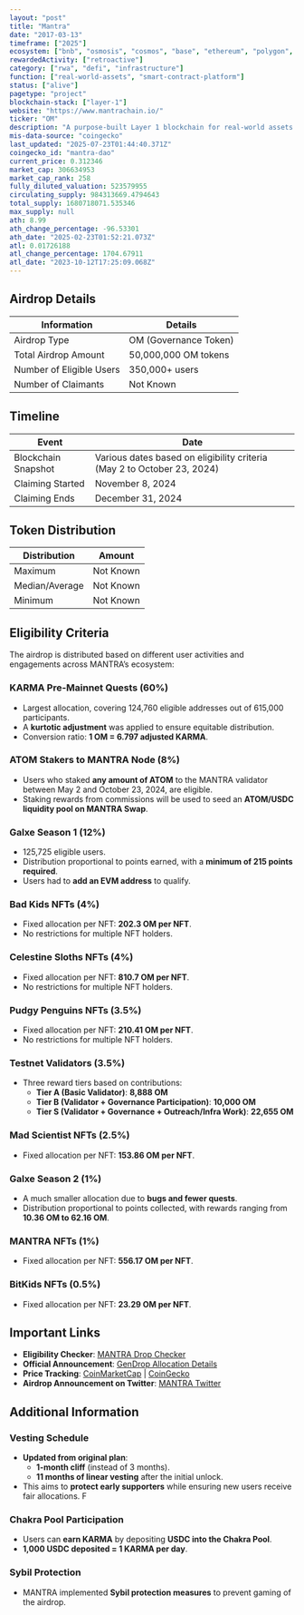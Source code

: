 ```yaml
---
layout: "post"
title: "Mantra"
date: "2017-03-13"
timeframe: ["2025"]
ecosystem: ["bnb", "osmosis", "cosmos", "base", "ethereum", "polygon", "mantra"]
rewardedActivity: ["retroactive"]
category: ["rwa", "defi", "infrastructure"]
function: ["real-world-assets", "smart-contract-platform"]
status: ["alive"]
pagetype: "project"
blockchain-stack: ["layer-1"]
website: "https://www.mantrachain.io/"
ticker: "OM"
description: "A purpose-built Layer 1 blockchain for real-world assets (RWA), enabling compliance, tokenization, and DeFi services."
mis-data-source: "coingecko"
last_updated: "2025-07-23T01:44:40.371Z"
coingecko_id: "mantra-dao"
current_price: 0.312346
market_cap: 306634953
market_cap_rank: 258
fully_diluted_valuation: 523579955
circulating_supply: 984313669.4794643
total_supply: 1680718071.535346
max_supply: null
ath: 8.99
ath_change_percentage: -96.53301
ath_date: "2025-02-23T01:52:21.073Z"
atl: 0.01726188
atl_change_percentage: 1704.67911
atl_date: "2023-10-12T17:25:09.068Z"
---
```


## Airdrop Details

| Information              | Details               |
| ------------------------ | --------------------- |
| Airdrop Type             | OM (Governance Token) |
| Total Airdrop Amount     | 50,000,000 OM tokens  |
| Number of Eligible Users | 350,000+ users        |
| Number of Claimants      | Not Known             |

## Timeline

| Event               | Date                                                                    |
| ------------------- | ----------------------------------------------------------------------- |
| Blockchain Snapshot | Various dates based on eligibility criteria (May 2 to October 23, 2024) |
| Claiming Started    | November 8, 2024                                                        |
| Claiming Ends       | December 31, 2024                                                       |

## Token Distribution

| Distribution   | Amount    |
| -------------- | --------- |
| Maximum        | Not Known |
| Median/Average | Not Known |
| Minimum        | Not Known |

## Eligibility Criteria

The airdrop is distributed based on different user activities and engagements across MANTRA’s ecosystem:

### **KARMA Pre-Mainnet Quests (60%)**

- Largest allocation, covering 124,760 eligible addresses out of 615,000 participants.
- A **kurtotic adjustment** was applied to ensure equitable distribution.
- Conversion ratio: **1 OM = 6.797 adjusted KARMA**.

### **ATOM Stakers to MANTRA Node (8%)**

- Users who staked **any amount of ATOM** to the MANTRA validator between May 2 and October 23, 2024, are eligible.
- Staking rewards from commissions will be used to seed an **ATOM/USDC liquidity pool on MANTRA Swap**.

### **Galxe Season 1 (12%)**

- 125,725 eligible users.
- Distribution proportional to points earned, with a **minimum of 215 points required**.
- Users had to **add an EVM address** to qualify.

### **Bad Kids NFTs (4%)**

- Fixed allocation per NFT: **202.3 OM per NFT**.
- No restrictions for multiple NFT holders.

### **Celestine Sloths NFTs (4%)**

- Fixed allocation per NFT: **810.7 OM per NFT**.
- No restrictions for multiple NFT holders.

### **Pudgy Penguins NFTs (3.5%)**

- Fixed allocation per NFT: **210.41 OM per NFT**.
- No restrictions for multiple NFT holders.

### **Testnet Validators (3.5%)**

- Three reward tiers based on contributions:
  - **Tier A (Basic Validator)**: **8,888 OM**
  - **Tier B (Validator + Governance Participation)**: **10,000 OM**
  - **Tier S (Validator + Governance + Outreach/Infra Work)**: **22,655 OM**

### **Mad Scientist NFTs (2.5%)**

- Fixed allocation per NFT: **153.86 OM per NFT**.

### **Galxe Season 2 (1%)**

- A much smaller allocation due to **bugs and fewer quests**.
- Distribution proportional to points collected, with rewards ranging from **10.36 OM to 62.16 OM**.

### **MANTRA NFTs (1%)**

- Fixed allocation per NFT: **556.17 OM per NFT**.

### **BitKids NFTs (0.5%)**

- Fixed allocation per NFT: **23.29 OM per NFT**.

## Important Links

- **Eligibility Checker**: [MANTRA Drop Checker](https://checker.mantra.zone/)
- **Official Announcement**: [GenDrop Allocation Details](https://www.mantrachain.io/resources/announcements/mainnet-gendrop-allocation-revealed)
- **Price Tracking**: [CoinMarketCap](https://coinmarketcap.com/currencies/mantra) | [CoinGecko](https://www.coingecko.com/en/coins/mantra)
- **Airdrop Announcement on Twitter**: [MANTRA Twitter](https://x.com/MANTRA_Chain/status/1889957666530726094)

## Additional Information

### **Vesting Schedule**

- **Updated from original plan**:
  - **1-month cliff** (instead of 3 months).
  - **11 months of linear vesting** after the initial unlock.
- This aims to **protect early supporters** while ensuring new users receive fair allocations.
F
### **Chakra Pool Participation**

- Users can **earn KARMA** by depositing **USDC into the Chakra Pool**.
- **1,000 USDC deposited = 1 KARMA per day**.

### **Sybil Protection**

- MANTRA implemented **Sybil protection measures** to prevent gaming of the airdrop.